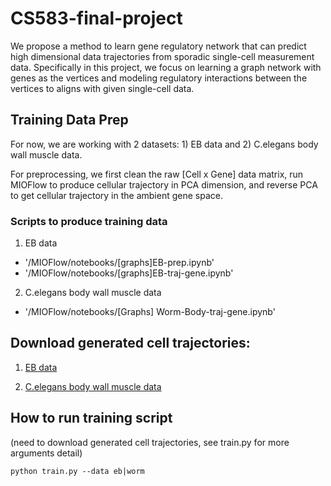 # CS583-final-project
We propose a method to learn gene regulatory network that can predict high dimensional data trajectories from sporadic single-cell measurement data. Specifically in this project, we focus on learning a graph network with genes as the vertices and modeling regulatory interactions between the vertices to aligns with given single-cell data.

## Training Data Prep
For now, we are working with 2 datasets: 1) EB data and 2) C.elegans body wall muscle data.

For preprocessing, we first clean the raw [Cell x Gene] data matrix, run MIOFlow to produce cellular trajectory in PCA dimension, and reverse PCA to get cellular trajectory in the ambient gene space. 

### Scripts to produce training data
1. EB data
* '/MIOFlow/notebooks/[graphs]EB-prep.ipynb'
* '/MIOFlow/notebooks/[graphs]EB-traj-gene.ipynb'

2. C.elegans body wall muscle data
* '/MIOFlow/notebooks/[Graphs] Worm-Body-traj-gene.ipynb'

## Download generated cell trajectories:
1. [EB data](https://drive.google.com/file/d/1mbJ5MmDQkxAcPcZUvHjh2FrAYtwVtBIC/view?usp=sharing)

2. [C.elegans body wall muscle data](https://drive.google.com/file/d/1MBVpIC60f3bzHw_7uOYVgq2rSU3ecN-4/view?usp=share_link)

## How to run training script
(need to download generated cell trajectories, see train.py for more arguments detail)
```
python train.py --data eb|worm
```